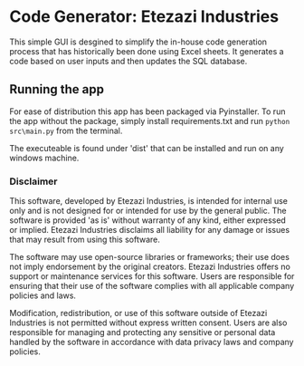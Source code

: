 # Code Generator: Etezazi Industries

This simple GUI is desgined to simplify the in-house code generation process that has historically been done using Excel sheets. It generates a code based on user inputs and then updates the SQL database.

## Running the app

For ease of distribution this app has been packaged via Pyinstaller. To run the app without the package, simply install requirements.txt and run `python src\main.py` from the terminal.

The executeable is found under 'dist' that can be installed and run on any windows machine.

### Disclaimer

This software, developed by Etezazi Industries, is intended for internal use only and is not designed for or intended for use by the general public. The software is provided 'as is' without warranty of any kind, either expressed or implied. Etezazi Industries disclaims all liability for any damage or issues that may result from using this software.

The software may use open-source libraries or frameworks; their use does not imply endorsement by the original creators. Etezazi Industries offers no support or maintenance services for this software. Users are responsible for ensuring that their use of the software complies with all applicable company policies and laws.

Modification, redistribution, or use of this software outside of Etezazi Industries is not permitted without express written consent. Users are also responsible for managing and protecting any sensitive or personal data handled by the software in accordance with data privacy laws and company policies.

